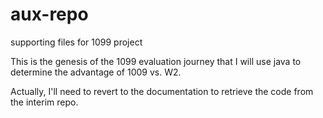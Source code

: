 # aux-repo
supporting files for 1099 project

This is the genesis of the 1099 evaluation journey that I will use java to determine the advantage of 1009 vs. W2.

Actually, I'll need to revert to the documentation to retrieve the code from the interim repo.
